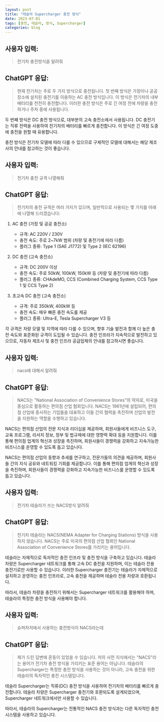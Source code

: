 ```yaml
---
layout: post
title: "테슬라 Supercharger 충전 방식"
date: 2023-07-01
tags: [충전, 테슬라, 방식, Supercharger]
categories: blog
---
```


## 사용자 입력:
> 전기차 충전방식을 알려줘

## ChatGPT 응답:
> 현재 전기차는 주로 두 가지 방식으로 충전됩니다. 첫 번째 방식은 가정이나 공공 장소에 설치된 충전기를 이용하는 AC 충전 방식입니다. 이 방식은 전기차의 내부 배터리를 천천히 충전합니다. 이러한 충전 방식은 주로 긴 여정 전에 차량을 충전하거나 주차 중에 사용됩니다.

두 번째 방식은 DC 충전 방식으로, 대부분의 고속 충전소에서 사용됩니다. DC 충전기는 직류 전력을 사용하여 전기차의 배터리를 빠르게 충전합니다. 이 방식은 긴 여정 도중에 충전을 원할 때 유용합니다.

충전 방식은 전기차 모델에 따라 다를 수 있으므로 구체적인 모델에 대해서는 해당 제조사의 안내를 참고하는 것이 좋습니다.

## 사용자 입력:
> 전기차 충전 규격 나열해줘

## ChatGPT 응답:
> 전기차의 충전 규격은 여러 가지가 있으며, 일반적으로 사용되는 몇 가지를 아래에 나열해 드리겠습니다:

1. AC 충전 (가정 및 공공 충전소)
   - 규격: AC 220V / 230V
   - 충전 속도: 주로 2~7kW 범위 (차량 및 충전기에 따라 다름)
   - 플러그 종류: Type 1 (SAE J1772) 및 Type 2 (IEC 62196)

2. DC 충전 (고속 충전소)
   - 규격: DC 200V 이상
   - 충전 속도: 주로 50kW, 100kW, 150kW 등 (차량 및 충전기에 따라 다름)
   - 플러그 종류: CHAdeMO, CCS (Combined Charging System, CCS Type 1 및 CCS Type 2)

3. 초고속 DC 충전 (고속 충전소)
   - 규격: 주로 350kW, 400kW 등
   - 충전 속도: 매우 빠른 충전 속도를 제공
   - 플러그 종류: Ultra-E, Tesla Supercharger V3 등

각 규격은 차량 모델 및 지역에 따라 다를 수 있으며, 향후 기술 발전과 함께 더 높은 충전 속도와 표준화된 규격이 도입될 수 있습니다. 충전 인프라가 지속적으로 발전하고 있으므로, 자동차 제조사 및 충전 인프라 공급업체의 안내를 참고하시면 좋습니다.

## 사용자 입력:
> nacs에 대해서 알려줘

## ChatGPT 응답:
> NACS는 "National Association of Convenience Stores"의 약자로, 미국을 중심으로 활동하는 편의점 산업 협회입니다. NACS는 1961년에 설립되어, 편의점 산업에 종사하는 기업들을 대표하고 이들 간의 협력을 촉진하며 산업의 발전을 지원하는 역할을 수행하고 있습니다.

NACS는 편의점 산업의 전문 지식과 리더십을 제공하며, 회원사들에게 비즈니스 도구, 교육 프로그램, 리서치 정보, 정부 및 법규제에 대한 영향력 확대 등을 지원합니다. 이를 통해 편의점 업계의 혁신과 성장을 촉진하며, 회원사들이 경쟁력을 강화하고 지속가능한 비즈니스를 운영할 수 있도록 돕고 있습니다.

NACS는 편의점 산업의 동향과 추세를 연구하고, 전문가들의 의견을 제공하며, 회원사들 간의 지식 공유와 네트워킹 기회를 제공합니다. 이를 통해 편의점 업계의 혁신과 성장을 촉진하며, 회원사들이 경쟁력을 강화하고 지속가능한 비즈니스를 운영할 수 있도록 돕고 있습니다.

## 사용자 입력:
> 전기차 테슬라가 쓰는 NACS방식 알려줘

## ChatGPT 응답:
> 전기차 테슬라는 NACS(NEMA Adapter for Charging Stations) 방식을 사용하지 않습니다. NACS는 주로 미국의 편의점 산업 협회인 National Association of Convenience Stores를 가리키는 용어입니다. 

테슬라는 자체적으로 독자적인 충전 인프라 및 충전 방식을 구축하고 있습니다. 테슬라 차량은 Supercharger 네트워크를 통해 고속 DC 충전을 지원하며, 이는 테슬라 전용 충전기로만 사용할 수 있습니다. 이러한 Supercharger 충전기는 테슬라가 자체적으로 설치하고 운영하는 충전 인프라로, 고속 충전을 제공하며 테슬라 전용 차량과 호환됩니다.

따라서, 테슬라 차량을 충전하기 위해서는 Supercharger 네트워크를 활용해야 하며, 테슬라의 특정한 충전 방식을 사용해야 합니다.

## 사용자 입력:
> 슈퍼차저에서 사용하는 충전방식이 NACS라는데

## ChatGPT 응답:
> 제가 드린 답변에 혼동이 있었을 수 있습니다. 저의 사전 지식에서는 "NACS"라는 용어가 전기차 충전 방식을 가리키는 표준 용어는 아닙니다. 테슬라의 Supercharger는 특정한 충전 방식을 사용하는 것이 아니라, 고속 충전을 위한 테슬라의 독자적인 충전 시스템입니다.

테슬라 Supercharger는 직류(DC) 충전 방식을 사용하여 전기차의 배터리를 빠르게 충전합니다. 테슬라 차량은 Supercharger 충전기와 호환되도록 설계되었으며, Supercharger 네트워크에서만 사용할 수 있습니다.

따라서, 테슬라의 Supercharger는 전통적인 NACS 충전 방식과는 다른 독자적인 충전 시스템을 사용하고 있습니다.

